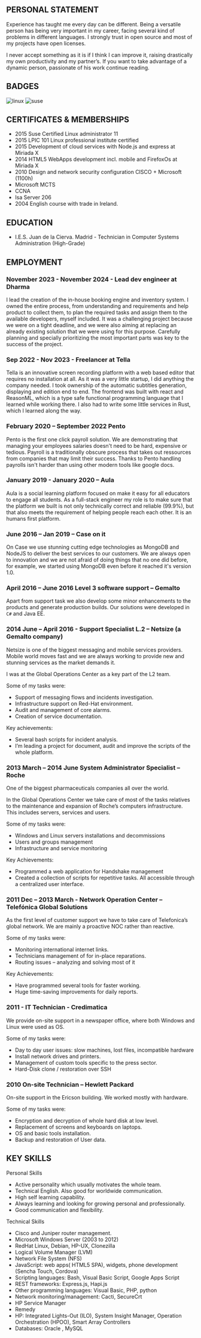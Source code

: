 
## PERSONAL STATEMENT

Experience has taught me every day can be different. Being a versatile person has being very important in my career, facing several kind of problems in different languages. I strongly trust in open source and most of my projects have open licenses.

I never accept something as it is if I think I can improve it, raising drastically my own productivity and my partner’s.
If you want to take advantage of a dynamic person, passionate of his work continue reading.

## BADGES

![linux](LinuxCert.png)
![suse](SuseCert.png)

## CERTIFICATES & MEMBERSHIPS

- 2015 Suse Certified Linux administrator 11
- 2015 LPIC 101 Linux professional institute certified
- 2015 Development of cloud services with Node.js and express at Miriada X
- 2014 HTML5 WebApps development incl. mobile and FirefoxOs at Miriada X
- 2010 Design and network security configuration CISCO + Microsoft (1100h)
- Microsoft MCTS
- CCNA
- Isa Server 206
- 2004 English course with trade in Ireland.

## EDUCATION

- I.E.S. Juan de la Cierva. Madrid - Technician in Computer Systems Administration (High-Grade)

## EMPLOYMENT

### November 2023 - November 2024 - Lead dev engineer at Dharma

I lead the creation of the in-house booking engine and inventory system.
I owned the entire process, from understanding and requirements and help product to collect them, to plan the required tasks and assign them to the available developers, myself included.
It was a challenging project because we were on a tight deadline, and we were also aiming at replacing an already existing solution that we were using for this purpose.
Carefully planning and specially prioritizing the most important parts was key to the success of the project.

### Sep 2022 - Nov 2023 - Freelancer at Tella

Tella is an innovative screen recording platform with a web based editor that requires no installation at all.
As it was a very little startup, I did anything the company needed.
I took ownership of the automatic subtitles generation, displaying and edition end to end.
The frontend was built with react and ReasonML, which is a type safe functional programming language that I learned while working there.
I also had to write some little services in Rust, which I learned along the way.

### February 2020 – September 2022 Pento

Pento is the first one click payroll solution. We are demonstrating that managing your employees salaries doesn't need to be hard, expensive or tedious.
Payroll is a traditionally obscure process that takes out ressources from companies that may limit their success.
Thanks to Pento handling payrolls isn't harder than using other modern tools like google docs.

### January 2019 - January 2020 – Aula

Aula is a social learning platform focused on make it easy for all educators to engage all students.
As a full-stack engineer my role is to make sure that the platform we built is not only technically correct and
reliable (99.9%), but that also meets the requirement of helping people reach each other. It is an humans first platform.

### June 2016 – Jan 2019 – Case on it

On Case we use stunning cutting edge technologies as MongoDB and NodeJS to deliver the best services to our customers. We are always open to innovation and we are not afraid of doing things that no one did before, for example, we started using MongoDB even before it reached it's version 1.0.

### April 2016 – June 2016 Level 3 software support – Gemalto

Apart from support task we also develop some minor enhancements to the products and generate production builds. Our solutions were developed in `C#` and Java EE.

### 2014 June – April 2016  - Support Specialist L.2 – Netsize (a Gemalto company)

Netsize is one of the biggest messaging and mobile services providers. Mobile world moves fast and we are always working to provide new and stunning services as the market demands it.

I was at the Global Operations Center as a key part of the L2 team.

Some of my tasks were:

- Support of messaging flows and incidents investigation.
- Infrastructure support on Red-Hat environment.
- Audit and management of core alarms.
- Creation of service documentation.

Key achievements:

- Several bash scripts for incident analysis.
- I’m leading a project for document, audit and improve the scripts of the whole platform.

### 2013 March – 2014 June System Administrator Specialist – Roche

One of the biggest pharmaceuticals companies all over the world.

In the Global Operations Center we take care of most of the tasks relatives to the maintenance and expansion of Roche’s computers infrastructure. This includes servers, services and users.

Some of my tasks were:

- Windows and Linux servers installations and decommissions
- Users and groups management
- Infrastructure and service monitoring

Key Achievements:

- Programmed a web application for Handshake management
- Created a collection of scripts for repetitive tasks. All accessible through a centralized user interface.

### 2011 Dec – 2013 March - Network Operation Center – Telefónica Global Solutions

As the first level of customer support we have to take care of Telefonica’s global network. We are mainly a proactive NOC rather than reactive.

Some of my tasks were:

- Monitoring international internet links.
- Technicians management of for in-place reparations.
- Routing issues – analyzing and solving most of it

Key Achievements:

- Have programmed several tools for faster working.
- Huge time-saving improvements for daily reports.

### 2011 - IT Technician - Credimatica

We provide on-site support in a newspaper office, where both Windows and Linux were used as OS.

Some of my tasks were:

- Day to day user issues: slow machines, lost files, incompatible hardware
- Install network drives and printers.
- Management of custom tools specific to the press sector.
- Hard-Disk clone / restoration over SSH

### 2010 On-site Technician – Hewlett Packard

On-site support in the Ericson building. We worked mostly with hardware.

Some of my tasks were:

- Encryption and decryption of whole hard disk at low level.
- Replacement of screens and keyboards on laptops.
- OS and basic tools installation.
- Backup and restoration of User data.

## KEY SKILLS

Personal Skills

- Active personality which usually motivates the whole team.
- Technical English. Also good for worldwide communication.
- High self learning capability.
- Always learning and looking for growing personal and professionally.
- Good communication and flexibility.

Technical Skills

- Cisco and Juniper router management.
- Microsoft Windows Server (2003 to 2012)
- RedHat Linux, Debian, HP-UX, Clonezilla
- Logical Volume Manager (LVM)
- Network File System (NFS)
- JavaScript: web apps( HTML5 SPA), widgets, phone development (Sencha Touch, Cordova)
- Scripting languages: Bash, Visual Basic Script, Google Apps Script
- REST frameworks: Express.js, Hapi.js
- Other programming languages: Visual Basic, PHP, python
- Network monitoring/management: Cacti, SecureCrt
- HP Service Manager
- Remedy
- HP: Integrated Lights-Out (ILO), System Insight Manager, Operation Orchestration (HPOO), Smart Array Controllers
- Databases: Oracle , MySQL
